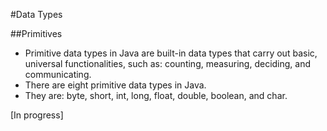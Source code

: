 #Data Types

##Primitives
* Primitive data types in Java are built-in data types that carry out basic, universal functionalities, such as: counting, measuring, deciding, and communicating. 
* There are eight primitive data types in Java. 
* They are: byte, short, int, long, float, double, boolean, and char.

[In progress]
